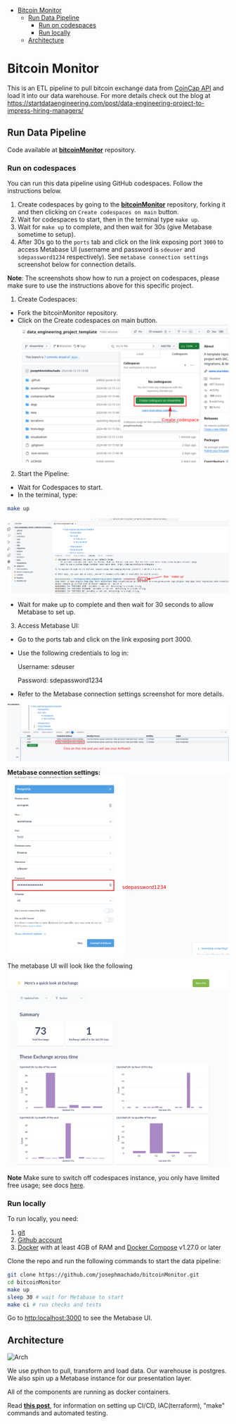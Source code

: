 

* [Bitcoin Monitor](#bitcoin-monitor)
    * [Run Data Pipeline](#run-data-pipeline)
        * [Run on codespaces](#run-on-codespaces)
        * [Run locally](#run-locally)
    * [Architecture](#architecture)

# Bitcoin Monitor

This is an ETL pipeline to pull bitcoin exchange data from [CoinCap API](https://docs.coincap.io/) and load it into our data warehouse. For more details check out the blog at https://startdataengineering.com/post/data-engineering-project-to-impress-hiring-managers/

## Run Data Pipeline

Code available at **[bitcoinMonitor](https://github.com/josephmachado/bitcoinMonitor/tree/main)** repository.

### Run on codespaces

You can run this data pipeline using GitHub codespaces. Follow the instructions below.

1. Create codespaces by going to the **[bitcoinMonitor](https://github.com/josephmachado/bitcoinMonitor/tree/main)** repository, forking it and then clicking on `Create codespaces on main` button.
2. Wait for codespaces to start, then in the terminal type `make up`.
3. Wait for `make up` to complete, and then wait for 30s (give Metabase sometime to setup).
4. After 30s go to the `ports` tab and click on the link exposing port `3000` to access Metabase UI (username and password is `sdeuser` and `sdepassword1234` respectively). See `metabase connection settings` screenshot below for connection details.

**Note**: The screenshots show how to run a project on codespaces, please make sure to use the instructions above for this specific project.

1. Create Codespaces:
- Fork the bitcoinMonitor repository.
- Click on the Create codespaces on main button.
![codespaces start](./assets/images/cs1.png)

2. Start the Pipeline:
- Wait for Codespaces to start.
- In the terminal, type:

```bash
make up

```

![codespaces make up](./assets/images/cs2.png)

-  Wait for make up to complete and then wait for 30 seconds to allow Metabase to set up.

3. Access Metabase UI:
- Go to the ports tab and click on the link exposing port 3000.
- Use the following credentials to log in:
  
   Username: sdeuser
  
   Password: sdepassword1234

- Refer to the Metabase connection settings screenshot for more details.

![codespaces open url](./assets/images/cs3.png)

**Metabase connection settings:**
![metabase setup](./assets/images/c.png)

The metabase UI will look like the following
![metabase UI](./assets/images/md.png)

**Note** Make sure to switch off codespaces instance, you only have limited free usage; see docs [here](https://github.com/features/codespaces#pricing).

### Run locally

To run locally, you need:

1. [git](https://git-scm.com/book/en/v2/Getting-Started-Installing-Git)
2. [Github account](https://github.com/)
3. [Docker](https://docs.docker.com/engine/install/) with at least 4GB of RAM and [Docker Compose](https://docs.docker.com/compose/install/) v1.27.0 or later

Clone the repo and run the following commands to start the data pipeline:

```bash
git clone https://github.com/josephmachado/bitcoinMonitor.git
cd bitcoinMonitor
make up
sleep 30 # wait for Metabase to start
make ci # run checks and tests
```
Go to [http:localhost:3000](http:localhost:3000) to see the Metabase UI.


## Architecture

![Arch](assets/images/bc_arch.png)

We use python to pull, transform and load data. Our warehouse is postgres. We also spin up a Metabase instance for our presentation layer.

All of the components are running as docker containers.

Read **[this post](https://www.startdataengineering.com/post/data-engineering-projects-with-free-template/)**, for information on setting up CI/CD, IAC(terraform), "make" commands and automated testing.

